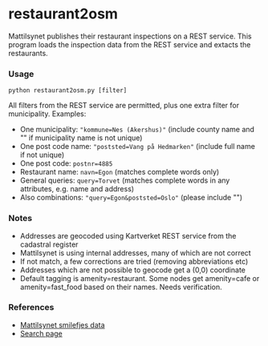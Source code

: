 # restaurant2osm
Mattilsynet publishes their restaurant inspections on a REST service. This program loads the inspection data from the REST service and extacts the restaurants.

### Usage ###

<code>python restaurant2osm.py [filter]</code>

All filters from the REST service are permitted, plus one extra filter for municipality. Examples:
* One municipality: <code>"kommune=Nes (Akershus)"</code> (include county name and "" if municipality name is not unique)
* One post code name: <code>"poststed=Vang på Hedmarken"</code> (include full name if not unique)
* One post code: <code>postnr=4885</code>
* Restaurant name: <code>navn=Egon</code> (matches complete words only)
* General queries: <code>query=Torvet</code> (matches complete words in any attributes, e.g. name and address)
* Also combinations: <code>"query=Egon&poststed=Oslo"</code> (please include "")

### Notes ###

* Addresses are geocoded using Kartverket REST service from the cadastral register
* Mattilsynet is using internal addresses, many of which are not correct
* If not match, a few corrections are tried (removing abbreviations etc)
* Addresses which are not possible to geocode get a (0,0) coordinate
* Default tagging is amenity=restaurant. Some nodes get amenity=cafe or amenity=fast_food based on their names. Needs verification.


### References ###

* [Mattilsynet smilefjes data](https://data.norge.no/data/mattilsynet/smilefjestilsyn-på-serveringssteder)
* [Search page](https://hotell.difi.no/?dataset=mattilsynet/smilefjes/tilsyn)
